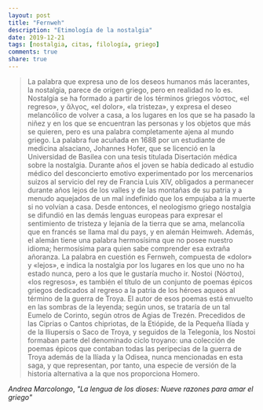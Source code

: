 ```yaml
---
layout: post
title: "Fernweh"
description: "Etimología de la nostalgia"
date: 2019-12-21
tags: [nostalgia, citas, filología, griego]
comments: true
share: true
---
```


>La palabra que expresa uno de los deseos humanos más lacerantes, la nostalgia, parece de origen griego,
pero en realidad no lo es. Nostalgia se ha formado a partir de los términos griegos νόστος, «el regreso»,
y ἄλγος, «el dolor», «la tristeza», y expresa el deseo melancólico de volver a casa,
a los lugares en los que se ha pasado la niñez y en los que se encuentran las personas y los objetos que más se quieren,
pero es una palabra completamente ajena al mundo griego.
La palabra fue acuñada en 1688 por un estudiante de medicina alsaciano, Johannes Hofer,
que se licenció en la Universidad de Basilea con una tesis titulada Disertación médica sobre la nostalgia.
Durante años el joven se había dedicado al estudio médico del desconcierto emotivo experimentado por los mercenarios
suizos al servicio del rey de Francia Luis XIV, obligados a permanecer durante años lejos
de los valles y de las montañas de su patria y a menudo aquejados de un mal indefinido
que los empujaba a la muerte si no volvían a casa. Desde entonces,
el neologismo griego nostalgia se difundió en las demás lenguas europeas para expresar el sentimiento de
tristeza y lejanía de la tierra que se ama, melancolía que en francés se llama mal du pays,
y en alemán Heimweh. Además, el alemán tiene una palabra hermosísima que no posee nuestro idioma;
hermosísima para quien sabe comprender esa extraña añoranza. La palabra en cuestión es Fernweh,
compuesta de «dolor» y «lejos», e indica la nostalgia por los lugares en los que uno no ha estado nunca,
 pero a los que le gustaría mucho ir. Nostoi (Νόστοι), «los regresos», es también el título de un conjunto
 de poemas épicos griegos dedicados al regreso a la patria de los héroes aqueos al término de la guerra de Troya.
 El autor de esos poemas está envuelto en las sombras de la leyenda; según unos, se trataría de un tal Eumelo de
 Corinto, según otros de Agias de Trezén. Precedidos de las Ciprias o Cantos chipriotas, de la Etiópide, de
 la Pequeña Ilíada y de la Iliupersis o Saco de Troya, y seguidos de la Telegonía, los Nostoi formaban parte del
 denominado ciclo troyano: una colección de poemas épicos que contaban todas las peripecias de la guerra de
 Troya además de la Ilíada y la Odisea, nunca mencionadas en esta saga, y que representan, por tanto, una especie
 de versión de la historia alternativa a la que nos proporciona Homero.


 *Andrea Marcolongo*, *"La lengua de los dioses: Nueve razones para
 amar el griego"*
